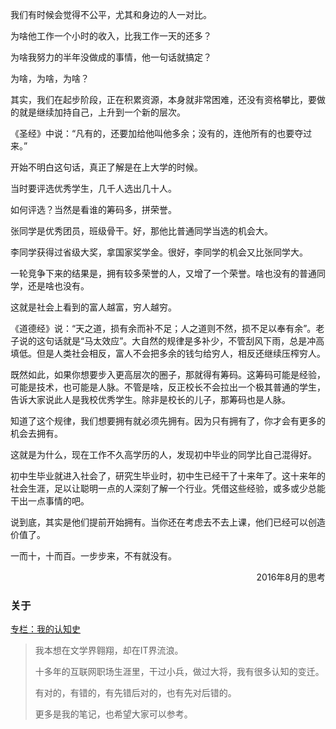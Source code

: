 我们有时候会觉得不公平，尤其和身边的人一对比。

为啥他工作一个小时的收入，比我工作一天的还多？

为啥我努力的半年没做成的事情，他一句话就搞定？

为啥，为啥，为啥？

其实，我们在起步阶段，正在积累资源，本身就非常困难，还没有资格攀比，要做的就是继续加持自己，上升到一个新的层次。

《圣经》中说：“凡有的，还要加给他叫他多余；没有的，连他所有的也要夺过来。”

开始不明白这句话，真正了解是在上大学的时候。

当时要评选优秀学生，几千人选出几十人。

如何评选？当然是看谁的筹码多，拼荣誉。

张同学是优秀团员，班级骨干。好，那他比普通同学当选的机会大。

李同学获得过省级大奖，拿国家奖学金。很好，李同学的机会又比张同学大。

一轮竞争下来的结果是，拥有较多荣誉的人，又增了一个荣誉。啥也没有的普通同学，还是啥也没有。

这就是社会上看到的富人越富，穷人越穷。

《道德经》说：“天之道，损有余而补不足；人之道则不然，损不足以奉有余”。老子说的这句话就是“马太效应”。大自然的规律是多补少，不管刮风下雨，总是冲高填低。但是人类社会相反，富人不会把多余的钱匀给穷人，相反还继续压榨穷人。

既然如此，如果你想要步入更高层次的圈子，那就得有筹码。这筹码可能是经验，可能是技术，也可能是人脉。不管是啥，反正校长不会拉出一个极其普通的学生，告诉大家说此人是我校优秀学生。除非是校长的儿子，那筹码也是人脉。

知道了这个规律，我们想要拥有就必须先拥有。因为只有拥有了，你才会有更多的机会去拥有。

这就是为什么，现在工作不久高学历的人，发现初中毕业的同学比自己混得好。

初中生毕业就进入社会了，研究生毕业时，初中生已经干了十来年了。这十来年的社会生涯，足以让聪明一点的人深刻了解一个行业。凭借这些经验，或多或少总能干出一点事情的吧。

说到底，其实是他们提前开始拥有。当你还在考虑去不去上课，他们已经可以创造价值了。

一而十，十而百。一步步来，不有就没有。

<p align=right> 2016年8月的思考</p>

### 关于
[专栏：我的认知史](https://juejin.cn/column/7126079650727624735)
> 我本想在文学界翱翔，却在IT界流浪。
> 
> 十多年的互联网职场生涯里，干过小兵，做过大将，我有很多认知的变迁。
> 
> 有对的，有错的，有先错后对的，也有先对后错的。
> 
> 更多是我的笔记，也希望大家可以参考。